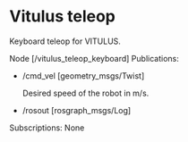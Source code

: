 # Vitulus teleop
 Keyboard teleop for VITULUS.

Node [/vitulus_teleop_keyboard]
Publications: 
 * /cmd_vel [geometry_msgs/Twist]
 
   Desired speed of the robot in m/s.

 * /rosout [rosgraph_msgs/Log]

Subscriptions: None
